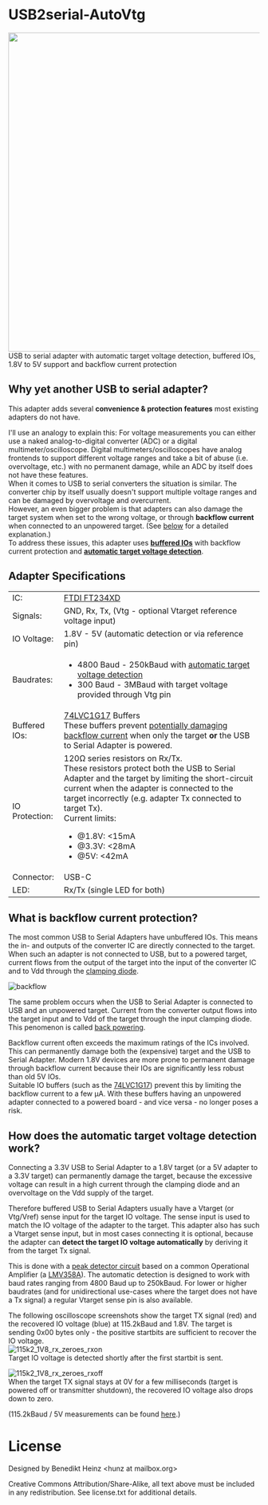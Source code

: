 # USB2serial-AutoVtg
<img src="https://user-images.githubusercontent.com/198567/280999817-36e1963b-0e59-43e5-ac5e-20795e093492.jpg" width="640"><br>
USB to serial adapter with automatic target voltage detection, buffered IOs, 1.8V to 5V support and backflow current protection

## Why yet another USB to serial adapter?
This adapter adds several **convenience & protection features** most existing adapters do not have.

I'll use an analogy to explain this: For voltage measurements you can either use a naked analog-to-digital converter (ADC) or a digital multimeter/oscilloscope.
Digital multimeters/oscilloscopes have analog frontends to support different voltage ranges and take a bit of abuse (i.e. overvoltage, etc.) with no permanent damage, while an ADC by itself does not have these features.  
When it comes to USB to serial converters the situation is similar. The converter chip by itself usually doesn't support multiple voltage ranges and can be damaged by overvoltage and overcurrent.  
However, an even bigger problem is that adapters can also damage the target system when set to the wrong voltage, or through **backflow current** when connected to an unpowered target. (See [below](#backflow_current) for a detailed explanation.)  
To address these issues, this adapter uses **[buffered IOs](#backflow_current)** with backflow current protection and **[automatic target voltage detection](autovtg)**.

## Adapter Specifications
<table class="table table-striped">
  <tbody class="table-group-divider">
    <tr>
      <td class="td1">IC:</td>
      <td><a href="https://ftdichip.com/products/ft234xd/">FTDI FT234XD</a></td>
    </tr>
    <tr>
      <td class="td1">Signals:</td>
      <td>GND, Rx, Tx, (Vtg - optional Vtarget reference voltage input)</td>
    </tr>
    <tr>
      <td class="td1">IO Voltage:</td>
      <td>1.8V - 5V (automatic detection or via reference pin)</td>
    </tr>
    <tr>
      <td class="td1">Baudrates:</td>
      <td>
		  <ul>
		  <li>4800 Baud - 250kBaud with <a href="#autovtg" class="link-primary">automatic target voltage detection</a></li>
		  <li>300 Baud - 3MBaud with target voltage provided through Vtg pin</li>
		  </ul>
      </td>
    </tr>
    <tr>
      <td class="td1">Buffered IOs:</td>
      <td><a href="https://assets.nexperia.com/documents/data-sheet/74LVC1G17.pdf">74LVC1G17</a> Buffers<br>
      These buffers prevent <a href="#backflow_current" class="link-primary">potentially damaging backflow current</a> when only the target <b>or</b> the USB to Serial Adapter is powered.
      </td>
    </tr>
    <tr>
      <td class="td1">IO Protection:</td>
      <td>120Ω series resistors on Rx/Tx.<br>
      These resistors protect both the USB to Serial Adapter and the target by limiting the short-circuit current 
      when the adapter is connected to the target incorrectly (e.g. adapter Tx connected to target Tx).<br>
      Current limits:
      <ul>
      <li>@1.8V: &lt;15mA</li>
      <li>@3.3V: &lt;28mA</li>
      <li>@5V: &lt;42mA</li>
      </ul>
      </td>
    </tr>
    <tr>
      <td class="td1">Connector:</td>
      <td>USB-C</td>
    </tr>
    <tr>
      <td class="td1">LED:</td>
      <td>Rx/Tx (single LED for both)</td>
    </tr>
</tbody>
</table>

<a id="backflow_current"></a>
## What is backflow current protection?
The most common USB to Serial Adapters have unbuffered IOs. This means the in- and outputs of the converter IC are
directly connected to the target. When such an adapter is not connected to USB, but to a powered target, current flows
from the output of the target into the input of the converter IC and to Vdd through the 
<a href="https://electronics.stackexchange.com/questions/179450/power-and-ground-clamp-diodes-in-cmos-io-buffer">
clamping diode</a>.  
  
![backflow](https://github.com/znuh/usb2serial-autovtg/assets/198567/0968fbaf-4c8f-41ee-8fd6-8c0b365975ac)  
  
The same problem occurs when the USB to Serial Adapter is connected to USB and an unpowered target. Current from the
converter output flows into the target input and to Vdd of the target through the input clamping diode.
This penomenon is called
<a href="https://e2e.ti.com/blogs_/b/analogwire/posts/back-powering-why-are-the-lights-on-when-the-power-is-off">
back powering</a>.

Backflow current often exceeds the maximum ratings of the ICs involved. This can permanently damage both the 
(expensive) target and the USB to Serial Adapter. Modern 1.8V devices are more prone to permanent damage through
backflow current because their IOs are significantly less robust than old 5V IOs.<br>
Suitable IO buffers (such as the <a href="https://assets.nexperia.com/documents/data-sheet/74LVC1G17.pdf">74LVC1G17</a>)
prevent this by limiting the backflow current to a few µA.
With these buffers having an unpowered adapter connected to a powered board - and vice versa - no longer poses a risk.

<a id="autovtg"></a>
## How does the automatic target voltage detection work?
Connecting a 3.3V USB to Serial Adapter to a 1.8V target (or a 5V adapter to a 3.3V target) can permanently damage
the target, because the excessive voltage can result in a high current through the clamping diode and an overvoltage
on the Vdd supply of the target.

Therefore buffered USB to Serial Adapters usually have a Vtarget (or Vtg/Vref) sense input for the target IO voltage.
The sense input is used to match the IO voltage of the adapter to the target.
This adapter also has such a Vtarget sense input, but in most cases connecting it is optional, because the adapter
can <b>detect the target IO voltage automatically</b> by deriving it from the target Tx signal.

This is done with a <a href="https://www.analog.com/en/technical-articles/ltc6244-high-speed-peak-detector.html">
peak detector circuit</a> based on a common Operational Amplifier (a <a href="https://www.ti.com/product/LMV358A">LMV358A</a>). The automatic detection is designed to work with baud rates ranging from 4800 Baud up to 250kBaud.
For lower or higher baudrates (and for unidirectional use-cases where the target does not have a Tx signal) 
a regular Vtarget sense pin is also available.

The following oscilloscope screenshots show the target TX signal (red) and the recovered IO voltage (blue) at 115.2kBaud and 1.8V. The target is sending 0x00 bytes only - the positive startbits are sufficient to recover the IO voltage.  
![115k2_1V8_rx_zeroes_rxon](https://github.com/znuh/usb2serial-autovtg/assets/198567/9ae299f1-62ba-4150-a746-452ce0e126de)  
Target IO voltage is detected shortly after the first startbit is sent.

![115k2_1V8_rx_zeroes_rxoff](https://github.com/znuh/usb2serial-autovtg/assets/198567/32e9fe53-4b5e-440c-9f41-3c0f2fe56209)  
When the target TX signal stays at 0V for a few milliseconds (target is powered off or transmitter shutdown), the recovered IO voltage also drops down to zero.

(115.2kBaud / 5V measurements can be found [here](https://github.com/znuh/usb2serial-autovtg/issues/2#issuecomment-1837257313).)

# License
Designed by Benedikt Heinz &lt;hunz at mailbox.org&gt;

Creative Commons Attribution/Share-Alike, all text above must be included in any redistribution. See license.txt for additional details.
